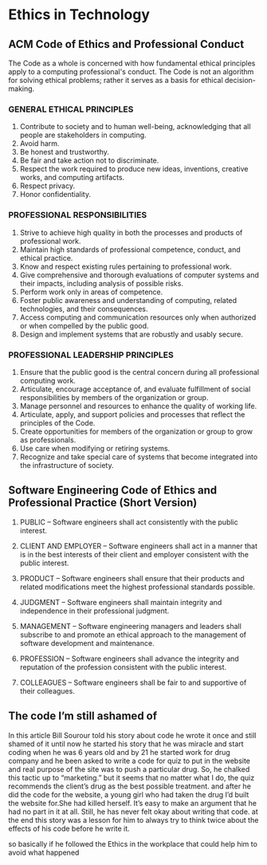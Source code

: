 # Ethics in Technology

## ACM Code of Ethics and Professional Conduct

The Code as a whole is concerned with how fundamental ethical principles apply to a computing professional's conduct. The Code is not an algorithm for solving ethical problems; rather it serves as a basis for ethical decision-making.

### GENERAL ETHICAL PRINCIPLES

1. Contribute to society and to human well-being, acknowledging that all people are stakeholders in computing.
2. Avoid harm.
3. Be honest and trustworthy.
4. Be fair and take action not to discriminate.
5. Respect the work required to produce new ideas, inventions, creative works, and computing artifacts.
6. Respect privacy.
7. Honor confidentiality.

### PROFESSIONAL RESPONSIBILITIES

1. Strive to achieve high quality in both the processes and products of professional work.
2. Maintain high standards of professional competence, conduct, and ethical practice.
3. Know and respect existing rules pertaining to professional work.
4. Give comprehensive and thorough evaluations of computer systems and their impacts, including analysis of possible risks.
5. Perform work only in areas of competence.
6. Foster public awareness and understanding of computing, related technologies, and their consequences.
7. Access computing and communication resources only when authorized or when compelled by the public good.
8. Design and implement systems that are robustly and usably secure.

### PROFESSIONAL LEADERSHIP PRINCIPLES

1. Ensure that the public good is the central concern during all professional computing work.
2. Articulate, encourage acceptance of, and evaluate fulfillment of social responsibilities by members of the organization or group.
3. Manage personnel and resources to enhance the quality of working life.
4. Articulate, apply, and support policies and processes that reflect the principles of the Code.
5. Create opportunities for members of the organization or group to grow as professionals.
6. Use care when modifying or retiring systems.
7. Recognize and take special care of systems that become integrated into the infrastructure of society.

## Software Engineering Code of Ethics and Professional Practice (Short Version)

1. PUBLIC – Software engineers shall act consistently with the public interest.

2. CLIENT AND EMPLOYER – Software engineers shall act in a manner that is in the best interests of their client and employer consistent with the public interest.

3. PRODUCT – Software engineers shall ensure that their products and related modifications meet the highest professional standards possible.

4. JUDGMENT – Software engineers shall maintain integrity and independence in their professional judgment.

5. MANAGEMENT – Software engineering managers and leaders shall subscribe to and promote an ethical approach to the management of software development and maintenance.

6. PROFESSION – Software engineers shall advance the integrity and reputation of the profession consistent with the public interest.

7. COLLEAGUES – Software engineers shall be fair to and supportive of their colleagues.
   

## The code I’m still ashamed of

In this article Bill Sourour told his story about code he wrote it once and still shamed of it until now
he started his story that he was miracle and start coding when he was 6 years old and by 21 he started work for drug company and he been asked to write a code for quiz to put in the website and  real purpose of the site was to push a particular drug. So, he chalked this tactic up to “marketing.” but it seems that no matter what I do, the quiz recommends the client’s drug as the best possible treatment. 
and after he did the code for the website,  a young girl who had taken the drug I’d built the website for.She had killed herself.
It’s easy to make an argument that he had no part in it at all. Still, he has never felt okay about writing that code.
at the end this story was a lesson for him to always try to think twice about the effects of his code before he write it.

so basically if he followed the Ethics in the workplace that could help him to avoid what happened  
